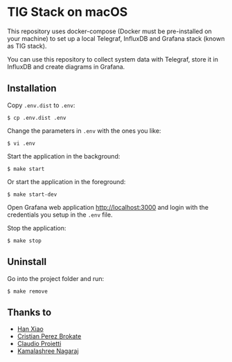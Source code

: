 # TIG Stack on macOS

This repository uses docker-compose (Docker must be pre-installed on your machine) to set up a local Telegraf, InfluxDB and Grafana stack (known as TIG stack).

You can use this repository to collect system data with Telegraf, store it in InfluxDB and create diagrams in Grafana.

## Installation

Copy `.env.dist` to `.env`:

```
$ cp .env.dist .env
```

Change the parameters in `.env` with the ones you like:

```
$ vi .env
```

Start the application in the background:

```
$ make start
```

Or start the application in the foreground:

```
$ make start-dev
```

Open Grafana web application <http://localhost:3000> and login with the credentials you setup in the `.env` file.

Stop the application:

```
$ make stop
```

## Uninstall

Go into the project folder and run:

```
$ make remove
```

## Thanks to

- [Han Xiao](https://github.com/justlaputa/collectd-influxdb-grafana-docker)
- [Cristian Perez Brokate](https://github.com/cristianpb/collectd-influxdb-grafana-docker)
- [Claudio Proietti](https://github.com/H4M1O/mamo)
- [Kamalashree Nagaraj](https://medium.com/@nagaraj.kamalashree/b989b2faf9f8)
